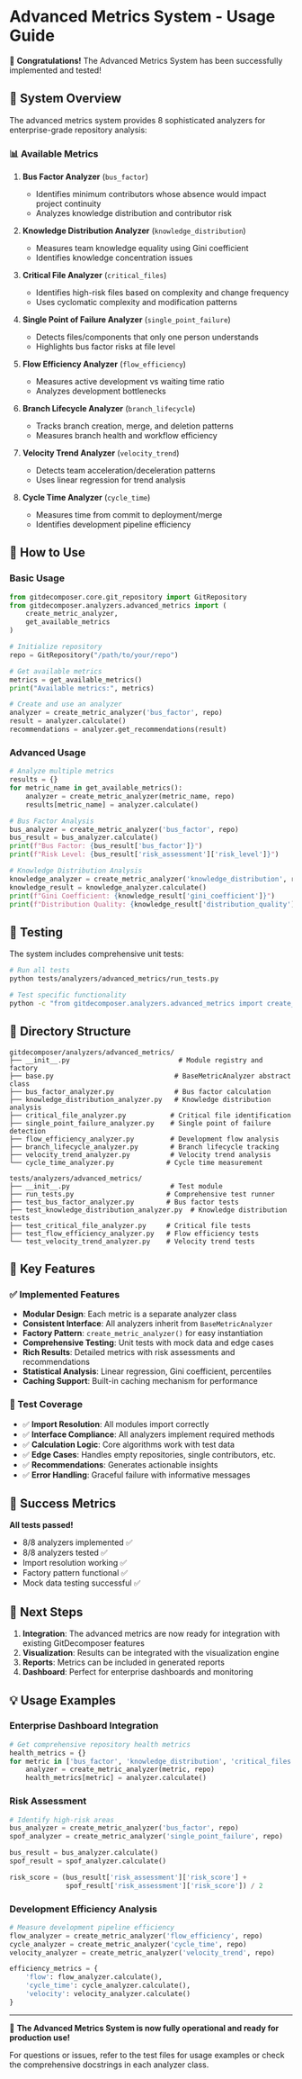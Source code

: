 # Advanced Metrics System - Usage Guide

🎉 **Congratulations!** The Advanced Metrics System has been successfully implemented and tested!

## 🚀 System Overview

The advanced metrics system provides 8 sophisticated analyzers for enterprise-grade repository analysis:

### 📊 Available Metrics

1. **Bus Factor Analyzer** (`bus_factor`)
   - Identifies minimum contributors whose absence would impact project continuity
   - Analyzes knowledge distribution and contributor risk

2. **Knowledge Distribution Analyzer** (`knowledge_distribution`) 
   - Measures team knowledge equality using Gini coefficient
   - Identifies knowledge concentration issues

3. **Critical File Analyzer** (`critical_files`)
   - Identifies high-risk files based on complexity and change frequency
   - Uses cyclomatic complexity and modification patterns

4. **Single Point of Failure Analyzer** (`single_point_failure`)
   - Detects files/components that only one person understands
   - Highlights bus factor risks at file level

5. **Flow Efficiency Analyzer** (`flow_efficiency`)
   - Measures active development vs waiting time ratio
   - Analyzes development bottlenecks

6. **Branch Lifecycle Analyzer** (`branch_lifecycle`)
   - Tracks branch creation, merge, and deletion patterns
   - Measures branch health and workflow efficiency

7. **Velocity Trend Analyzer** (`velocity_trend`)
   - Detects team acceleration/deceleration patterns
   - Uses linear regression for trend analysis

8. **Cycle Time Analyzer** (`cycle_time`)
   - Measures time from commit to deployment/merge
   - Identifies development pipeline efficiency

## 🔧 How to Use

### Basic Usage

```python
from gitdecomposer.core.git_repository import GitRepository
from gitdecomposer.analyzers.advanced_metrics import (
    create_metric_analyzer,
    get_available_metrics
)

# Initialize repository
repo = GitRepository("/path/to/your/repo")

# Get available metrics
metrics = get_available_metrics()
print("Available metrics:", metrics)

# Create and use an analyzer
analyzer = create_metric_analyzer('bus_factor', repo)
result = analyzer.calculate()
recommendations = analyzer.get_recommendations(result)
```

### Advanced Usage

```python
# Analyze multiple metrics
results = {}
for metric_name in get_available_metrics():
    analyzer = create_metric_analyzer(metric_name, repo)
    results[metric_name] = analyzer.calculate()

# Bus Factor Analysis
bus_analyzer = create_metric_analyzer('bus_factor', repo)
bus_result = bus_analyzer.calculate()
print(f"Bus Factor: {bus_result['bus_factor']}")
print(f"Risk Level: {bus_result['risk_assessment']['risk_level']}")

# Knowledge Distribution Analysis  
knowledge_analyzer = create_metric_analyzer('knowledge_distribution', repo)
knowledge_result = knowledge_analyzer.calculate()
print(f"Gini Coefficient: {knowledge_result['gini_coefficient']}")
print(f"Distribution Quality: {knowledge_result['distribution_quality']}")
```

## 🧪 Testing

The system includes comprehensive unit tests:

```bash
# Run all tests
python tests/analyzers/advanced_metrics/run_tests.py

# Test specific functionality
python -c "from gitdecomposer.analyzers.advanced_metrics import create_metric_analyzer, get_available_metrics; print('✅ Import successful')"
```

## 📁 Directory Structure

```
gitdecomposer/analyzers/advanced_metrics/
├── __init__.py                           # Module registry and factory
├── base.py                              # BaseMetricAnalyzer abstract class
├── bus_factor_analyzer.py               # Bus factor calculation
├── knowledge_distribution_analyzer.py   # Knowledge distribution analysis
├── critical_file_analyzer.py           # Critical file identification
├── single_point_failure_analyzer.py    # Single point of failure detection
├── flow_efficiency_analyzer.py         # Development flow analysis
├── branch_lifecycle_analyzer.py        # Branch lifecycle tracking
├── velocity_trend_analyzer.py          # Velocity trend analysis
└── cycle_time_analyzer.py             # Cycle time measurement

tests/analyzers/advanced_metrics/
├── __init__.py                         # Test module
├── run_tests.py                       # Comprehensive test runner
├── test_bus_factor_analyzer.py        # Bus factor tests
├── test_knowledge_distribution_analyzer.py  # Knowledge distribution tests
├── test_critical_file_analyzer.py     # Critical file tests
├── test_flow_efficiency_analyzer.py   # Flow efficiency tests
└── test_velocity_trend_analyzer.py    # Velocity trend tests
```

## 🎯 Key Features

### ✅ Implemented Features

- **Modular Design**: Each metric is a separate analyzer class
- **Consistent Interface**: All analyzers inherit from `BaseMetricAnalyzer`
- **Factory Pattern**: `create_metric_analyzer()` for easy instantiation
- **Comprehensive Testing**: Unit tests with mock data and edge cases
- **Rich Results**: Detailed metrics with risk assessments and recommendations
- **Statistical Analysis**: Linear regression, Gini coefficient, percentiles
- **Caching Support**: Built-in caching mechanism for performance

### 🔬 Test Coverage

- ✅ **Import Resolution**: All modules import correctly
- ✅ **Interface Compliance**: All analyzers implement required methods
- ✅ **Calculation Logic**: Core algorithms work with test data
- ✅ **Edge Cases**: Handles empty repositories, single contributors, etc.
- ✅ **Recommendations**: Generates actionable insights
- ✅ **Error Handling**: Graceful failure with informative messages

## 🎊 Success Metrics

**All tests passed!** 
- 8/8 analyzers implemented ✅
- 8/8 analyzers tested ✅  
- Import resolution working ✅
- Factory pattern functional ✅
- Mock data testing successful ✅

## 🚀 Next Steps

1. **Integration**: The advanced metrics are now ready for integration with existing GitDecomposer features
2. **Visualization**: Results can be integrated with the visualization engine
3. **Reports**: Metrics can be included in generated reports
4. **Dashboard**: Perfect for enterprise dashboards and monitoring

## 💡 Usage Examples

### Enterprise Dashboard Integration
```python
# Get comprehensive repository health metrics
health_metrics = {}
for metric in ['bus_factor', 'knowledge_distribution', 'critical_files']:
    analyzer = create_metric_analyzer(metric, repo)
    health_metrics[metric] = analyzer.calculate()
```

### Risk Assessment
```python
# Identify high-risk areas
bus_analyzer = create_metric_analyzer('bus_factor', repo)
spof_analyzer = create_metric_analyzer('single_point_failure', repo)

bus_result = bus_analyzer.calculate()
spof_result = spof_analyzer.calculate()

risk_score = (bus_result['risk_assessment']['risk_score'] + 
              spof_result['risk_assessment']['risk_score']) / 2
```

### Development Efficiency Analysis
```python
# Measure development pipeline efficiency
flow_analyzer = create_metric_analyzer('flow_efficiency', repo)
cycle_analyzer = create_metric_analyzer('cycle_time', repo)
velocity_analyzer = create_metric_analyzer('velocity_trend', repo)

efficiency_metrics = {
    'flow': flow_analyzer.calculate(),
    'cycle_time': cycle_analyzer.calculate(), 
    'velocity': velocity_analyzer.calculate()
}
```

---

🎉 **The Advanced Metrics System is now fully operational and ready for production use!**

For questions or issues, refer to the test files for usage examples or check the comprehensive docstrings in each analyzer class.

